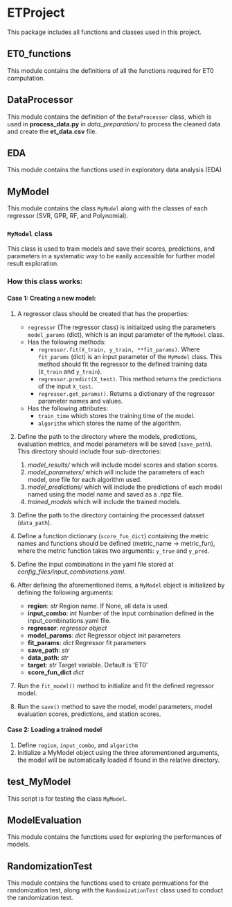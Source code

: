 # ETProject
This package includes all functions and classes used in this project.

## ET0_functions
This module contains the definitions of all the functions required for ET0 computation.

## DataProcessor
This module contains the definition of the `DataProcessor` class, which is used in **process_data.py** in *data_preparation/* to process the cleaned data and create the **et_data.csv** file.

## EDA
This module contains the functions used in exploratory data analysis (EDA)

## MyModel
This module contains the class `MyModel` along with the classes of each regressor (SVR, GPR, RF, and Polynomial).

### `MyModel` class
This class is used to train models and save their scores, predictions, and parameters in a systematic way to be easily accessible for further model result exploration.

### How this class works:

#### Case 1: Creating a new model:

1. A regressor class should be created that has the properties:
    * `regressor` (The regressor class) is initialized using the parameters `model_params` (dict), which is an input parameter of the `MyModel` class.
    * Has the following methods:
        * `regressor.fit(X_train, y_train, **fit_params)`. Where `fit_params` (dict) is an input parameter of the `MyModel` class. This method should fit the regressor to the defined training data (`X_train` and `y_train`).
        * `regressor.predict(X_test)`. This method returns the predictions of the input `X_test`.
        * `regressor.get_params()`. Returns a dictionary of the regressor parameter names and values.
    * Has the following attributes:
        * `train_time` which stores the training time of the model.
        * `algorithm` which stores the name of the algorithm.
    
2. Define the path to the directory where the models, predictions, evaluation metrics, and model parameters will be saved (`save_path`). This directory should include four sub-directories:
    1. *model_results/* which will include model scores and station scores.
    2. *model_parameters/* which will include the parameters of each model, one file for each algorithm used.
    3. *model_predictions/* which will include the predictions of each model named using the model name and saved as a .npz file.
    4. *trained_models* which will include the trained models.
    
3. Define the path to the directory containing the processed dataset (`data_path`).

4. Define a function dictionary (`score_fun_dict`) containing the metric names and functions should be defined (metric_name -> metric_fun), where the metric function takes two arguments: `y_true` and `y_pred`.

5. Define the input combinations in the yaml file stored at *config_files/input_combinations.yaml*.

6. After defining the aforementioned items, a `MyModel` object is initialized by defining the following arguments:
    * **region**: *str* Region name. If None, all data is used.
    * **input_combo**: *int* Number of the input combination defined in the input_combinations.yaml file.
    * **regressor**: *regressor object*
    * **model_params**: *dict* Regressor object init parameters
    * **fit_params**: *dict* Regressor fit parameters
    * **save_path**: *str*
    * **data_path**: *str*
    * **target**: *str* Target variable. Default is 'ET0'
    * **score_fun_dict** *dict*
    
7. Run the `fit_model()` method to initialize and fit the defined regressor model.

8. Run the `save()` method to save the model, model parameters, model evaluation scores, predictions, and station scores. 
    
#### Case 2: Loading a trained model
1. Define `region`, `input_combo`, and `algorithm`
2. Initialize a MyModel object using the three aforementioned arguments, the model will be automatically loaded if found in the relative directory.

## test_MyModel
This script is for testing the class `MyModel`.

## ModelEvaluation
This module contains the functions used for exploring the performances of models.

## RandomizationTest
This module contains the functions used to create permuations for the randomization test, along with the `RandomizationTest` class used to conduct the randomization test.